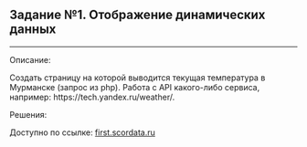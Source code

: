 <h2>Задание №1. Отображение динамических данных</h2>
<hr>
<div>
    <span>Описание:</span>
    <p>Создать страницу на которой выводится текущая температура в Мурманске (запрос из php). Работа с API какого-либо сервиса, например: https://tech.yandex.ru/weather/.</p>
</div>
<div>
    <span>Решения:</span>
    <p>Доступно по ссылке: <a href="https://first.scordata.ru" target="_blank">first.scordata.ru</a></p>
</div>